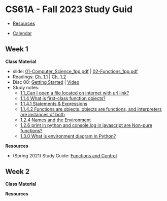 # CS61A - Fall 2023 Study Guid

-   [Resources](https://cs61a.org/resources/)

-   [Calendar](../../calendar/Fall-2023_Calendar.md)

## Week 1

**Class Material**
-   slide: [01-Computer_Science_1pp.pdf](https://ucb-courses.s3.us-west-1.amazonaws.com/CS61A/sp2023/slides/01_1pp.pdf) | [02-Functions_1pp.pdf](https://ucb-courses.s3.us-west-1.amazonaws.com/CS61A/fa2020/slides/02_1pp.pdf)
-   Readings: [Ch. 1.1](http://composingprograms.com/pages/11-getting-started.html) | [Ch. 1.2](http://composingprograms.com/pages/12-elements-of-programming.html)
-   Disc 00: [Getting Started](https://cs61a.org/disc/disc00/) | [Video](https://www.youtube.com/watch?v=-R6QxibCwpk)
-   Study notes: 
    -   [1.1_Can I open a file located on internet with url link?](1.1_Can-I-open-a-file-located-on-internet-with-url-link.md)
    -   [1.1.4 What is first-class function objects?](1.1.4_What-is-first-class-function-objects.md)
    -   [1.1.4.1 Statements & Expressions](1.1.4.1_Statements-n-Expressions.md)
    -   [1.1.4.2 Functions are objects, objects are functions, and interpreters are instances of both](1.1.4.2_function_object_n_Interpreters.md)
    -   [1.2.4 Names and the Environment](1.2.4_Names-and-the-Environment.md)
    -   [1.2.6 print in python and console.log in javascript are Non-pure functions?](1.2.6_print-in-python-and-console.log-in-javascript-are-Non-pure-functions%3F.md)
    -   [1.3.0 What is environment diagram in Python?](1.3.0_Environments.md)

**Resources**

-   (Spring 2021) Study Guide: [Functions and Control](https://cs61a.org/study-guide/functions-control)

## Week 2

**Class Material**

**Resources**

